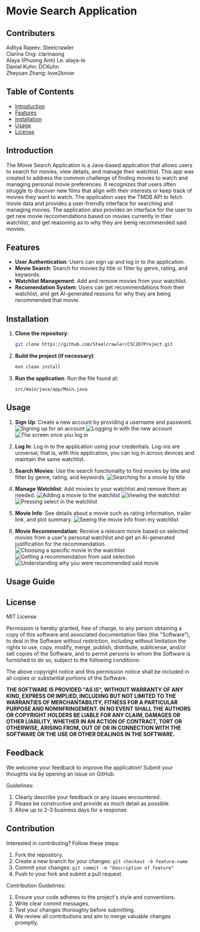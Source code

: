 # Movie Search Application
## Contributers
Aditya Rajeev: Steelcrawler <br />
Clarina Ong: clarinaong <br />
Alaya (Phuong Anh) Le: alaya-le <br />
Daniel Kuhn: DCKuhn <br />
Zheyuan Zhang: love2know <br />

## Table of Contents
- [Introduction](#introduction)
- [Features](#features)
- [Installation](#installation)
- [Usage](#usage)
- [License](#license)

## Introduction
The Movie Search Application is a Java-based application that allows users to search for movies, view details, and manage their watchlist. This app was created to address the common challenge of finding movies to watch and managing personal movie preferences. It recognizes that users often struggle to discover new films that align with their interests or keep track of movies they want to watch. The application uses the TMDB API to fetch movie data and provides a user-friendly interface for searching and managing movies. The application also provides an interface for the user to get new movie reccomendations based on movies currently in their watchlist, and get reasoning as to why they are benig recommended said movies. 

## Features
- **User Authentication**: Users can sign up and log in to the application.
- **Movie Search**: Search for movies by title or filter by genre, rating, and keywords.
- **Watchlist Management**: Add and remove movies from your watchlist.
- **Recomendation System**: Users can get recommendations from their watchlist, and get AI-generated reasons for why they are being recommended that movie.

## Installation
1. **Clone the repository**:
    ```sh
    git clone https://github.com/Steelcrawler/CSC207Project.git
    ```

2. **Build the project (if necessary)**:
    ```sh
    mvn clean install
    ```

3. **Run the application**:
    Run the file found at:
    ```
    src/main/java/app/Main.java
    ```

## Usage
1. **Sign Up**: Create a new account by providing a username and password.
![Signing up for an account](https://github.com/user-attachments/assets/e63cace3-5bb4-4b03-bd72-655caaf98c95)
![Logging in with the new account](https://github.com/user-attachments/assets/010cf848-8cee-4faf-b588-cd2eb931c2a4)
![The screen once you log in](https://github.com/user-attachments/assets/f0312ace-adac-4d9d-8d40-23d46a211514)

3. **Log In**: Log in to the application using your credentials. Log-ins are universal; that is, with this application, you can log in across devices and maintain the same watchlist.
4. **Search Movies**: Use the search functionality to find movies by title and filter by genre, rating, and keywords.
![Searching for a movie by title](https://github.com/user-attachments/assets/6c87f7f1-2bd4-4670-8ab2-1fdecb5faedd)

5. **Manage Watchlist**: Add movies to your watchlist and remove them as needed.
![Adding a movie to the watchlist](https://github.com/user-attachments/assets/07a8f1fc-7a0e-493b-916e-dd2774defa37)
![Viewing the watchlist](https://github.com/user-attachments/assets/88e3cfb7-38a4-4d09-a9ba-f79c12a4886e)
![Pressing select in the watchlist](https://github.com/user-attachments/assets/2e4d755e-f0b3-4f8a-a7f6-6a25f2e5c244)

6. **Movie Info**: See details about a movie such as rating information, trailer link, and plot summary.
![Seeing the movie info from my watchlist](https://github.com/user-attachments/assets/bb583a63-6f8a-4250-8f71-3a5ac552da52)

7. **Movie Recommendation**: Receive a relevant movie based on selected movies from a user's personal watchlist and get an AI-generated justification for the recommendation.
![Choosing a specific movie in the watchlist](https://github.com/user-attachments/assets/723c567e-4c8a-49ee-8866-7e806f71255e)
![Getting a recommendation from said selection](https://github.com/user-attachments/assets/e94e616a-c992-4e34-af69-29ee91666a83)
![Understanding why you were recommended said movie](https://github.com/user-attachments/assets/e4a6cc1f-bc14-4008-983f-5b52677b6e88)
## Usage Guide

## License
MIT License

Permission is hereby granted, free of charge, to any person obtaining a copy of this software and associated documentation files (the "Software"), to deal in the Software without restriction, including without limitation the rights to use, copy, modify, merge, publish, distribute, sublicense, and/or sell copies of the Software, and to permit persons to whom the Software is furnished to do so, subject to the following conditions:

The above copyright notice and this permission notice shall be included in all copies or substantial portions of the Software.

**THE SOFTWARE IS PROVIDED "AS IS", WITHOUT WARRANTY OF ANY KIND, EXPRESS OR IMPLIED, INCLUDING BUT NOT LIMITED TO THE WARRANTIES OF MERCHANTABILITY, FITNESS FOR A PARTICULAR PURPOSE AND NONINFRINGEMENT. IN NO EVENT SHALL THE AUTHORS OR COPYRIGHT HOLDERS BE LIABLE FOR ANY CLAIM, DAMAGES OR OTHER LIABILITY, WHETHER IN AN ACTION OF CONTRACT, TORT OR OTHERWISE, ARISING FROM, OUT OF OR IN CONNECTION WITH THE SOFTWARE OR THE USE OR OTHER DEALINGS IN THE SOFTWARE.**

## Feedback
We welcome your feedback to improve the application! Submit your thoughts via by opening an issue on GitHub.

Guidelines:
1. Clearly describe your feedback or any issues encountered.
2. Please be constructive and provide as much detail as possible.
3. Allow up to 2-3 business days for a response.

## Contribution
Interested in contributing? Follow these steps:

1. Fork the repository.
2. Create a new branch for your changes:
`git checkout -b feature-name`
3. Commit your changes:
`git commit -m "Description of feature"`
4. Push to your fork and submit a pull request.

Contribution Guidelines:

1. Ensure your code adheres to the project's style and conventions.
2. Write clear commit messages.
3. Test your changes thoroughly before submitting.
4. We review all contributions and aim to merge valuable changes promptly.
